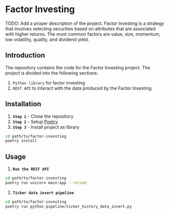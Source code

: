# Factor Investing

TODO: Add a proper description of the project.
Factor Investing is a strategy that involves selecting securities based on attributes that are associated with higher returns. The most common factors are value, size, momentum, low volatility, quality, and dividend yield.

## Introduction

The repository contains the code for the Factor Investing project. The project is divided into the following sections:

1. `Python library` for factor investing
2. `REST API` to interact with the data produced by the Factor Investing.

## Installation

1. **`Step 1`** - Clone the repository
2. **`Step 2`** - Setup [Poetry](https://python-poetry.org/docs/#installing-with-the-official-installer)
3. **`Step 3`** - Install project as library

```bash
cd path/to/factor-investing
poetry install
```

## Usage

1. **`Run the REST API`**

```bash
cd path/to/factor-investing
poetry run uvicorn main:app --reload
```

2. **`Ticker data insert pipeline`**

```bash
cd path/to/factor-investing
poetry run python pipeline/ticker_history_data_insert.py
```
